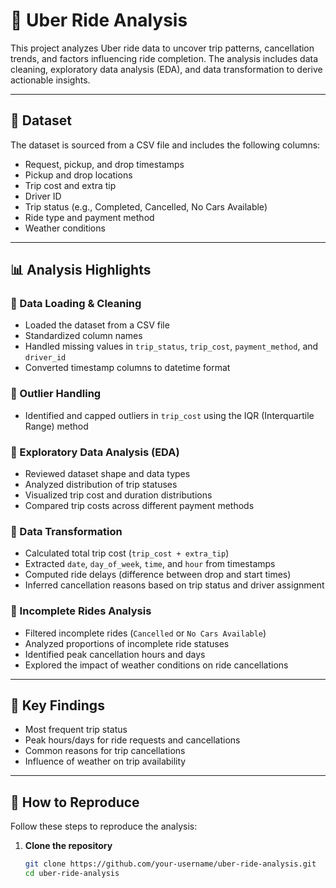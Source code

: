 # 🚗 Uber Ride Analysis

This project analyzes Uber ride data to uncover trip patterns, cancellation trends, and factors influencing ride completion. The analysis includes data cleaning, exploratory data analysis (EDA), and data transformation to derive actionable insights.

---

## 📁 Dataset

The dataset is sourced from a CSV file and includes the following columns:

- Request, pickup, and drop timestamps  
- Pickup and drop locations  
- Trip cost and extra tip  
- Driver ID  
- Trip status (e.g., Completed, Cancelled, No Cars Available)  
- Ride type and payment method  
- Weather conditions  

---

## 📊 Analysis Highlights

### 🔹 Data Loading & Cleaning

- Loaded the dataset from a CSV file  
- Standardized column names  
- Handled missing values in `trip_status`, `trip_cost`, `payment_method`, and `driver_id`  
- Converted timestamp columns to datetime format  

### 🔹 Outlier Handling

- Identified and capped outliers in `trip_cost` using the IQR (Interquartile Range) method  

### 🔹 Exploratory Data Analysis (EDA)

- Reviewed dataset shape and data types  
- Analyzed distribution of trip statuses  
- Visualized trip cost and duration distributions  
- Compared trip costs across different payment methods  

### 🔹 Data Transformation

- Calculated total trip cost (`trip_cost + extra_tip`)  
- Extracted `date`, `day_of_week`, `time`, and `hour` from timestamps  
- Computed ride delays (difference between drop and start times)  
- Inferred cancellation reasons based on trip status and driver assignment  

### 🔹 Incomplete Rides Analysis

- Filtered incomplete rides (`Cancelled` or `No Cars Available`)  
- Analyzed proportions of incomplete ride statuses  
- Identified peak cancellation hours and days  
- Explored the impact of weather conditions on ride cancellations  

---

## 🧠 Key Findings

- Most frequent trip status  
- Peak hours/days for ride requests and cancellations  
- Common reasons for trip cancellations  
- Influence of weather on trip availability  

---

## 🚀 How to Reproduce

Follow these steps to reproduce the analysis:

1. **Clone the repository**
   ```bash
   git clone https://github.com/your-username/uber-ride-analysis.git
   cd uber-ride-analysis
